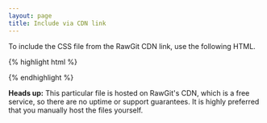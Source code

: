 ```yaml
---
layout: page
title: Include via CDN link
---
```


To include the CSS file from the RawGit CDN link, use the following HTML.

{% highlight html %}
<link rel="stylesheet" type="text/css" media="screen" href="https://cdn.rawgit.com/resir014/Clear-Sans-Webfont/v0.1.0/css/clear-sans.css">
{% endhighlight %}

**Heads up:** This particular file is hosted on RawGit's CDN, which is a free service, so there are no uptime or support guarantees. It is highly preferred that you manually host the files yourself.
